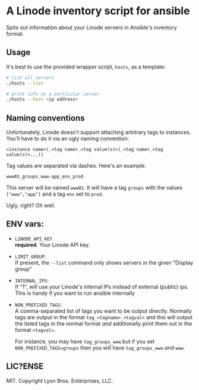 # A Linode inventory script for ansible

Spits out information about your Linode servers in Ansible's inventory format.

## Usage

It's best to use the provided wrapper script, `hosts`, as a template:

```bash
# list all servers
./hosts --list

# print info on a particular server
./hosts --host <ip address>
```

## Naming conventions

Unfortunately, Linode doesn't support attaching arbitrary tags to instances.
You'll have to do it via an ugly naming convention:

```
<instance name>(_<tag name>_<tag value(s)>(_<tag name>_<tag value(s)>...))
```

Tag values are separated via dashes. Here's an example:

```
www01_groups_www-app_env_prod
```

This server will be named `www01`. It will have a tag `groups` with the values
`["www","app"]` and a tag `env` set to `prod`.

Ugly, right? Oh well.

## ENV vars:

- `LINODE_API_KEY`  
__required__. Your Linode API key.
- `LIMIT_GROUP`:  
If present, the `--list` command only shows servers in the given "Display group"
- `INTERNAL_IPS`:  
If "1", will use your Linode's internal IPs instead of external (public) ips.
This is handy if you want to run ansible internally
- `NON_PREFIXED_TAGS`:  
  A comma-separated list of tags you want to be output directly. Normally tags
  are output in the format `tag_<tagname>_<tagval>` and this will output the
  listed tags in the normal format *and* additionally print them out in the format
  `<tagval>`.  

  For instance, you may have `tag_groups_www` but if you set
  `NON_PREFIXED_TAGS=groups` then you will have `tag_groups_www` *and*
  `www`.

## LIC?ENSE

MIT. Copyright Lyon Bros. Enterprises, LLC.

